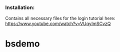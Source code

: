 ### Installation:

Contains all necessary files for the login tutorial here: https://www.youtube.com/watch?v=VUqyImSCvzQ
# bsdemo
